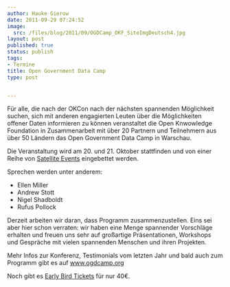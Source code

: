 ```yaml
---
author: Hauke Gierow
date: 2011-09-29 07:24:52
image:
  src: /files/blog/2011/09/OGDCamp_OKF_SiteImgDeutsch4.jpg
layout: post
published: true
status: publish
tags:
- Termine
title: Open Government Data Camp
type: post


---
```


Für alle, die nach der OKCon nach der nächsten spannenden Möglichkeit suchen, sich mit anderen engagierten Leuten über die Möglichkeiten offener Daten informieren zu können veranstaltet die Open Knwowledge Foundation in Zusammenarbeit mit über 20 Partnern und Teilnehmern aus über 50 Ländern das Open Government Data Camp in Warschau.

Die Veranstaltung wird am 20. und 21. Oktober stattfinden und von einer Reihe von [Satellite Events](http://ogdcamp.org/programme/satellite/) eingebettet werden.

  
[ ](http://ogdcamp.org/register)

Sprechen werden unter anderem:

  * Ellen Miller
  * Andrew Stott
  * Nigel Shadboldt
  * Rufus Pollock

Derzeit arbeiten wir daran, dass Programm zusammenzustellen. Eins sei aber hier schon verraten: wir haben eine Menge spannender Vorschläge erhalten und freuen uns sehr auf großartige Präsentationen, Workshops und Gespräche mit vielen spannenden Menschen und ihren Projekten.

Mehr Infos zur Konferenz, Testimonials vom letzten Jahr und bald auch zum Programm gibt es auf [www.ogdcamp.org  
](http://www.ogdcamp.org)

Noch gibt es [Early Bird Tickets](http://ogdcamp.org/register) für nur 40€.